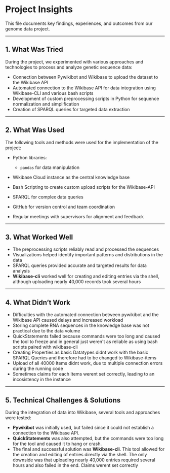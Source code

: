 # Project Insights

This file documents key findings, experiences, and outcomes from our genome data project.

---

## 1. What Was Tried

During the project, we experimented with various approaches and technologies to process and analyze genetic sequence data:

* Connection between Pywikibot and Wikibase to upload the dataset to the Wikibase API
* Automated connection to the Wikibase API for data integration using Wikibase-CLI and various bash scripts
* Development of custom preprocessing scripts in Python for sequence normalization and simplification
* Creation of SPARQL queries for targeted data extraction

---

## 2. What Was Used

The following tools and methods were used for the implementation of the project:

* Python libraries:

  * `pandas` for data manipulation

* Wikibase Cloud instance as the central knowledge base

* Bash Scripting to create custom upload scripts for the Wikibase-API

* SPARQL for complex data queries

* GitHub for version control and team coordination

* Regular meetings with supervisors for alignment and feedback

---

## 3. What Worked Well

* The preprocessing scripts reliably read and processed the sequences
* Visualizations helped identify important patterns and distributions in the data
* SPARQL queries provided accurate and targeted results for data analysis
* **Wikibase-cli** worked well for creating and editing entries via the shell, although uploading nearly 40,000 records took several hours

---

## 4. What Didn’t Work

* Difficulties with the automated connection between pywikibot and the Wikibase API caused delays and increased workload
* Storing complete RNA sequences in the knowledge base was not practical due to the data volume
* QuickStatements failed because commands were too long and caused the tool to freeze and in general just weren't as reliable as using bash scripts paired with wikibase-cli
* Creating Properties as basic Datatypes didnt work with the basic SPARQL Queries and therefore had to be changed to Wikibase-items
* Upload of all 40000 Items didnt work, due to multiple connection errors during the running code
* Sometimes claims for each Items werent set correctly, leading to an incosistency in the instance


---

## 5. Technical Challenges & Solutions

During the integration of data into Wikibase, several tools and approaches were tested:

* **Pywikibot** was initially used, but failed since it could not establish a connection to the Wikibase API.
* **QuickStatements** was also attempted, but the commands were too long for the tool and caused it to hang or crash.
* The final and successful solution was **Wikibase-cli**. This tool allowed for the creation and editing of entries directly via the shell. The only downside was that uploading nearly 40,000 entries required several hours and also failed in the end. Claims werent set correctly

